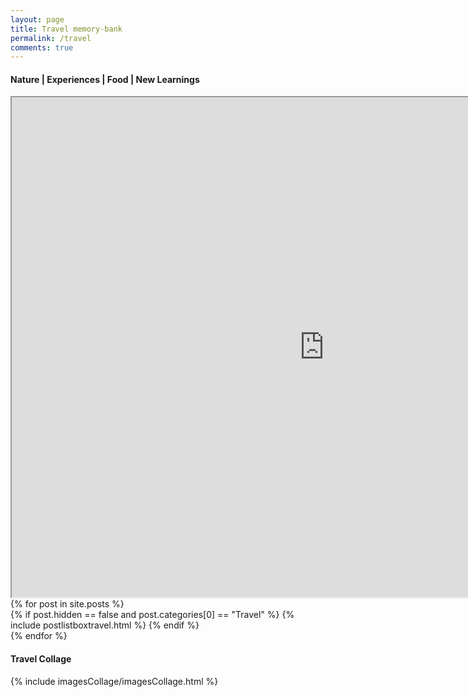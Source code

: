 ```yaml
---
layout: page
title: Travel memory-bank
permalink: /travel
comments: true
---
```


<div class="row justify-content-between">
    <div class="col-md-8 pr-5">
        <h4>Nature | Experiences | Food | New Learnings</h4>
        <iframe src="https://www.google.com/maps/d/embed?mid=14Js7Bv6-EkVJpzuRJL5sTxqs25zjgjK6&ehbc=2E312F" width="1000" height="800"></iframe>
        {% for post in site.posts %}
            <div id="{{ post.hash }}">
                {% if post.hidden == false and post.categories[0] == "Travel" %}
                    {% include postlistboxtravel.html %}
                {% endif %}
            </div>
        {% endfor %}
    </div>
    <div class="col-md-4 pr-3">
        <h4>
            Travel Collage
        </h4>
        {% include imagesCollage/imagesCollage.html %}
    </div>
</div>